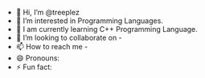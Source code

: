 - 👋 Hi, I’m @treeplez
- 👀 I’m interested in Programming Languages.
- 🌱 I am currently learning C++ Programming Language.
- 💞️ I’m looking to collaborate on -
- 📫 How to reach me -
- 😄 Pronouns: 
- ⚡ Fun fact: 

<!---
treeplez/treeplez is a ✨ special ✨ repository because its `README.md` (this file) appears on your GitHub profile.
You can click the Preview link to take a look at your changes.
--->
